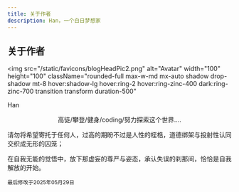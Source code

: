```yaml
---
title: 关于作者
description: Han，一个白日梦想家
---
```


## 关于作者

<img
src="/static/favicons/blogHeadPic2.png"
alt="Avatar"
width="100"
height="100"
className="rounded-full max-w-md mx-auto shadow drop-shadow mt-8 hover:shadow-lg hover:ring-2 hover:ring-zinc-400 dark:ring-zinc-700 transition transform duration-500"
> </img>

<p className="text-center text-xl">Han</p>

<center>高徒/攀登/健身/coding/努力探索这个世界....</center>

请勿将希望寄托于任何人，过高的期盼不过是人性的桎梏，道德绑架与投射性认同交织成无形的囚笼；

在自我无能的觉悟中，放下那虚妄的尊严与姿态，承认失误的刹那间，恰恰是自我解放的开始。

<sup>最后修改于2025年05月29日</sup>
